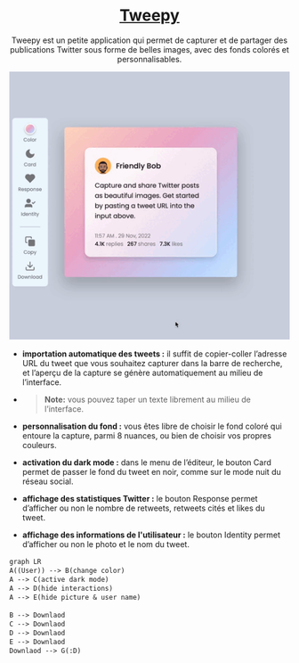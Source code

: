 <h1 align="center"><u>Tweepy</u></h1>
<p align="center">
Tweepy est un petite application qui permet de capturer et de partager des publications Twitter sous forme de belles images, avec des fonds colorés et personnalisables.
</p>

<p align="center">
    <img src="styles/img/screens/video.gif"/>
</p>

- **importation automatique des tweets :** il suffit de copier-coller l’adresse URL du tweet que vous souhaitez capturer dans la barre de recherche, et l’aperçu de la capture se génère automatiquement au milieu de l’interface.
- > **Note:** vous pouvez taper un texte librement au milieu de l’interface.

- **personnalisation du fond :** vous êtes libre de choisir le fond coloré qui entoure la capture, parmi 8 nuances, ou bien de choisir vos propres couleurs.

- **activation du dark mode :** dans le menu de l’éditeur, le bouton Card permet de passer le fond du tweet en noir, comme sur le mode nuit du réseau social.

- **affichage des statistiques Twitter :** le bouton Response permet d’afficher ou non le nombre de retweets, retweets cités et likes du tweet.

- **affichage des informations de l'utilisateur :** le bouton Identity permet d’afficher ou non le photo et le nom du tweet.

```mermaid
graph LR
A((User)) --> B(change color)
A --> C(active dark mode)
A --> D(hide interactions)
A --> E(hide picture & user name)

B --> Downlaod
C --> Downlaod
D --> Downlaod
E --> Downlaod
Downlaod --> G(:D)
```
